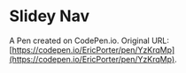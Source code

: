 # Slidey Nav

A Pen created on CodePen.io. Original URL: [https://codepen.io/EricPorter/pen/YzKrqMp](https://codepen.io/EricPorter/pen/YzKrqMp).



